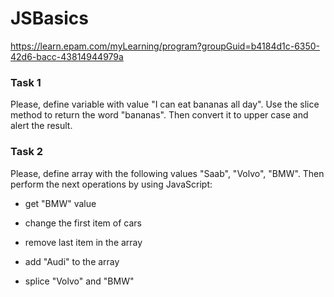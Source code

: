 # JSBasics
 https://learn.epam.com/myLearning/program?groupGuid=b4184d1c-6350-42d6-bacc-43814944979a

### Task 1 

Please, define variable with value "I can eat bananas all day". Use the slice method to return the word "bananas". Then convert it to upper case and alert the result. 

### Task 2 

Please, define array with the following values "Saab", "Volvo", "BMW". Then perform the next operations by using JavaScript: 

- get "BMW" value 

- change the first item of cars 

- remove last item in the array 

- add "Audi" to the array 

- splice "Volvo" and "BMW" 
